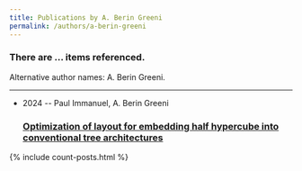 ```yaml
---
title: Publications by A. Berin Greeni
permalink: /authors/a-berin-greeni
---
```


<h3 id="number-posts">There are ... items referenced.</h3>
<p id='info-authors'>Alternative author names: A. Berin Greeni.</p>
<hr />
<ul class="post-list">
<li><span class='post-meta'>2024 -- Paul Immanuel, A. Berin Greeni</span><h3><a class='post-link' href="{{ site.baseurl }}/optimization-of-layout-for-embedding-half-hypercube-into-conventional-tree-architectures">Optimization of layout for embedding half hypercube into conventional tree architectures</a></h3></li>

</ul>
{% include count-posts.html %}
